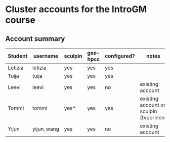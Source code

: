 # Cluster accounts for the IntroGM course

## Account summary

| Student | username   | sculpin | geo-hpcc | configured? | notes                                   |
|---------|------------|---------|----------|-------------|-----------------------------------------|
| Letizia | letizia    | yes     | yes      | yes         |                                         |
| Tuija   | tuija      | yes     | yes      | yes         |                                         |
| Leevi   | leevi      | yes     | yes      | no          | existing account                        |
| Tommi   | tommi      | yes*    | yes      | yes         | existing account on sculpin (tvuorinen) |
| Yijun   | yijun_wang | yes     | yes      | no          | existing account                        |

